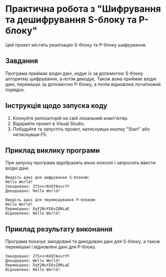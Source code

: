 # Практична робота з "Шифрування та дешифрування S-блоку та P-блоку"

Цей проект містить реалізацію S-блоку та P-блоку шифрування. 

## Завдання

Програма приймає вхідні дані, кодує їх за допомогою S-блоку алгоритму шифрування, а потім декодує. Також вона приймає вхідні дані, перемішує за допомогою P-блоку, а потім відновлює початковий порядок.

## Інструкція щодо запуска коду

1. Клонуйте репозиторій на свій локальний комп'ютер.
2. Відкрийте проект в Visual Studio.
3. Побудуйте та запустіть проект, натиснувши кнопку "Start" або натиснувши F5.

## Приклад виклику програми

При запуску програма відобразить вікно консолі і запросить ввести вхідні дані.

```
Введіть дані для шифрування S-блоком:
Hello World!
Закодовано: Z7S+vrAVQ7AxvrYY
Декодовано: Hello World!

Введіть дані для перемішування P-блоком:
Hello World!
Перемішано: EqY2NvYE6vZONiaE
Відновлено: Hello World!
```

## Приклад результату виконання

Програма показує закодовані та декодовані дані для S-блоку, а також перемішані і відновлені дані для P-блоку. 

```
Закодовано: Z7S+vrAVQ7AxvrYY
Декодовано: Hello World!
Перемішано: EqY2NvYE6vZONiaE
Відновлено: Hello World!
```